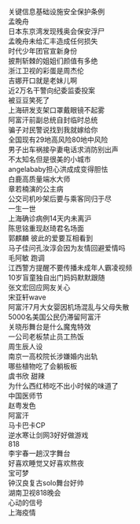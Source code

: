 关键信息基础设施安全保护条例  
孟晚舟  
日本东京湾发现残奥会保安浮尸  
孟晚舟未给汇丰造成任何损失  
时代少年团官宣新身份  
披荆斩棘的姐姐们颜值有多绝  
浙江卫视的彩蛋是周杰伦  
吉娜开口就是老妹儿啊  
近2万名干警向纪委监委投案  
被豆豆笑死了  
上海研发支架口罩戴眼镜不起雾  
阿富汗前副总统自封临时总统  
骗子对民警说找到我就嫁给你  
全国现有29地高风险80地中风险  
男子出车祸接孕妻电话求消防别出声  
不太知名但是很美的小城市  
angelababy担心洪成成变得胆怯  
白鹿高质量端水大师  
章若楠演的公主病  
公交司机吵架后要与乘客同归于尽  
一生一世  
上海确诊病例14天内未离沪  
陈思铭重现赵琦君名场面  
郭麒麟 彼此的爱要互相看到  
马子佳问孔汝淳会因为友情回避爱情吗  
毛阿敏 跑调  
江西警方提醒不要传播未成年人霸凌视频  
10岁盲童独自出门妈妈默默跟随  
张文宏回应网友关心  
宋亚轩wave  
阿富汗7月大女婴因机场混乱与父母失散  
5000名美国公民仍滞留阿富汗  
关晓彤舞台是什么魔鬼特效  
一公司老板禁止员工热饭  
周生辰人设  
南京一高校院长涉嫌婚内出轨  
哪些植物吃了会躺板板  
虞书欣 甜辣  
为什么西红柿吃不出小时候的味道了  
中国医师节  
赵粤发色  
阿富汗  
马卡巴卡CP  
逆水寒让剑网3好好做游戏  
818  
李宇春一趟汉字舞台  
好喜欢睡觉又好喜欢熬夜  
宝可梦  
钟汉良复古solo舞台好帅  
湖南卫视818晚会  
心动的信号  
上海疫情  
